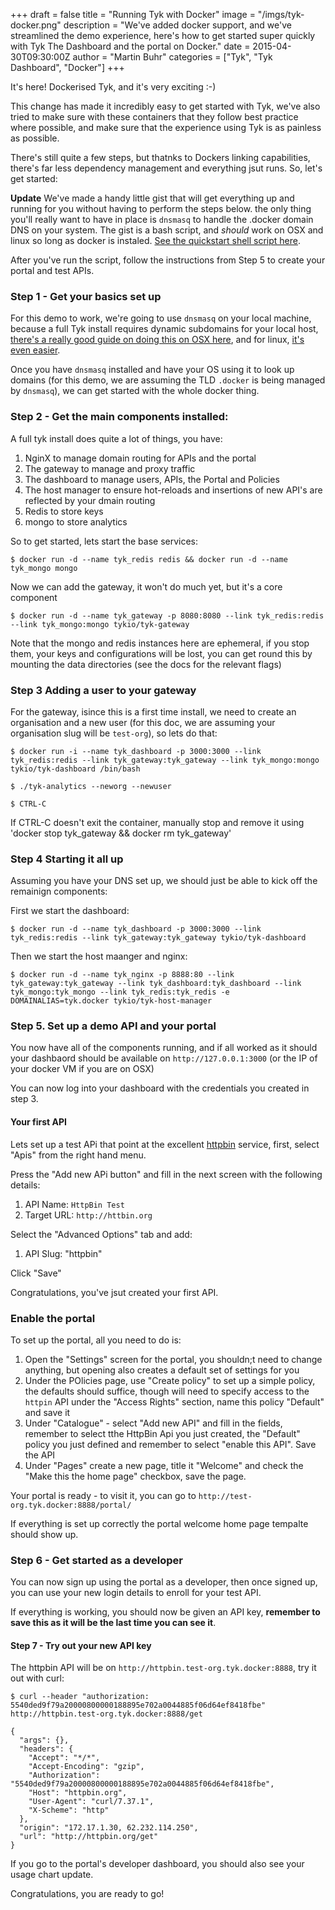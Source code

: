 +++
draft = false
title = "Running Tyk with Docker"
image = "/imgs/tyk-docker.png"
description = "We've added docker support, and we've streamlined the demo experience, here's how to get started super quickly with Tyk The Dashboard and the portal on Docker."
date = 2015-04-30T09:30:00Z
author = "Martin Buhr"
categories = ["Tyk", "Tyk Dashboard", "Docker"]
+++

It's here! Dockerised Tyk, and it's very exciting :-)

This change has made it incredibly easy to get started with Tyk, we've also tried to make sure with these containers that they follow best practice where possible, and make sure that the experience using Tyk is as painless as possible.

There's still quite a few steps, but thatnks to Dockers linking capabilities, there's far less dependency management and everything jsut runs. So, let's get started:

**Update** We've made a handy little gist that will get everything up and running for you without having to perform the steps below. the only thing you'll really want to have in place is `dnsmasq` to handle the .docker domain DNS on your system. The gist is a bash script, and *should* work on OSX and linux so long as docker is instaled. [See the quickstart shell script here](https://gist.github.com/lonelycode/4f645c4733faaa74d8fd).

After you've run the script, follow the instructions from Step 5 to create your portal and test APIs.

### Step 1 - Get your basics set up

For this demo to work, we're going to use `dnsmasq` on your local machine, because a full Tyk install requires dynamic subdomains for your local host, [there's a really good guide on doing this on OSX here](http://passingcuriosity.com/2013/dnsmasq-dev-osx/), and for linux, [it's even easier](https://www.computersnyou.com/3786/how-to-setup-dnsmasq-local-dns/).

Once you have `dnsmasq` installed and have your OS using it to look up domains (for this demo, we are assuming the TLD `.docker` is being managed by `dnsmasq`), we can get started with the whole docker thing.

### Step 2 - Get the main components installed:

A full tyk install does quite a lot of things, you have:

1. NginX to manage domain routing for APIs and the portal
2. The gateway to manage and proxy traffic
3. The dashboard to manage users, APIs, the Portal and Policies
4. The host manager to ensure hot-reloads and insertions of new API's are reflected by your dmain routing
5. Redis to store keys
6. mongo to store analytics

So to get started, lets start the base services:

	$ docker run -d --name tyk_redis redis && docker run -d --name tyk_mongo mongo

Now we can add the gateway, it won't do much yet, but it's a core component

	$ docker run -d --name tyk_gateway -p 8080:8080 --link tyk_redis:redis --link tyk_mongo:mongo tykio/tyk-gateway

Note that the mongo and redis instances here are ephemeral, if you stop them, your keys and configurations will be lost, you can get round this by mounting the data directories (see the docs for the relevant flags)

### Step 3 Adding a user to your gateway

For the gateway, isince this is a first time install, we need to create an organisation and a new user (for this doc, we are assuming your organisation slug will be `test-org`), so lets do that:

	$ docker run -i --name tyk_dashboard -p 3000:3000 --link tyk_redis:redis --link tyk_gateway:tyk_gateway --link tyk_mongo:mongo tykio/tyk-dashboard /bin/bash

	$ ./tyk-analytics --neworg --newuser

	$ CTRL-C

If CTRL-C doesn't exit the container, manually stop and remove it using 'docker stop tyk_gateway && docker rm tyk_gateway'

### Step 4 Starting it all up

Assuming you have your DNS set up, we should just be able to kick off the remainign components:

First we start the dashboard:

	$ docker run -d --name tyk_dashboard -p 3000:3000 --link tyk_redis:redis --link tyk_gateway:tyk_gateway tykio/tyk-dashboard

Then we start the host maanger and nginx:

	$ docker run -d --name tyk_nginx -p 8888:80 --link tyk_gateway:tyk_gateway --link tyk_dashboard:tyk_dashboard --link tyk_mongo:tyk_mongo --link tyk_redis:tyk_redis -e DOMAINALIAS=tyk.docker tykio/tyk-host-manager

### Step 5. Set up a demo API and your portal

You now have all of the components running, and if all worked as it should your dashbaord should be available on `http://127.0.0.1:3000` (or the IP of your docker VM if you are on OSX)

You can now log into your dashboard with the credentials you created in step 3. 

#### Your first API

Lets set up a test APi that point at the excellent [httpbin](http://httpbin.org) service, first, select "Apis" from the right hand menu.

Press the "Add new APi button" and fill in the next screen with the following details:

1. API Name: `HttpBin Test`
2. Target URL: `http://httbin.org`

Select the "Advanced Options" tab and add:

1. API Slug: "httpbin"

Click "Save"

Congratulations, you've jsut created your first API.

### Enable the portal

To set up the portal, all you need to do is:

1. Open the "Settings" screen for the portal, you shouldn;t need to change anything, but opening also creates a default set of settings for you
2. Under the POlicies page, use "Create policy" to set up a simple policy, the defaults should suffice, though will need to specify access to the `httpin` API under the "Access Rights" section, name this policy "Default" and save it
3. Under "Catalogue" - select "Add new API" and fill in the fields, remember to select tthe HttpBin Api you just created, the "Default" policy you just defined and remember to select "enable this API". Save the API
3. Under "Pages" create a new page, title it "Welcome" and check the "Make this the home page" checkbox, save the page.

Your portal is ready - to visit it, you can go to `http://test-org.tyk.docker:8888/portal/`

If everything is set up correctly  the portal welcome home page tempalte should show up. 

### Step 6 - Get started as a developer

You can now sign up using the portal as a developer, then once signed up, you can use your new login details to enroll for your test API.

If everything is working, you should now be given an API key, **remember to save this as it will be the last time you can see it**.

#### Step 7 - Try out your new API key

The httpbin API will be on `http://httpbin.test-org.tyk.docker:8888`, try it out with curl:

	$ curl --header "authorization: 5540ded9f79a20000800000188895e702a0044885f06d64ef8418fbe" http://httpbin.test-org.tyk.docker:8888/get

	{
	  "args": {},
	  "headers": {
	    "Accept": "*/*",
	    "Accept-Encoding": "gzip",
	    "Authorization": "5540ded9f79a20000800000188895e702a0044885f06d64ef8418fbe",
	    "Host": "httpbin.org",
	    "User-Agent": "curl/7.37.1",
	    "X-Scheme": "http"
	  },
	  "origin": "172.17.1.30, 62.232.114.250",
	  "url": "http://httpbin.org/get"
	}

If you go to the portal's developer dashboard, you should also see your usage chart update.

Congratulations, you are ready to go!
